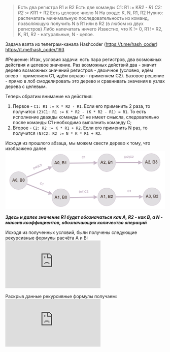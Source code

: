 >Есть два регистра
R1 и R2
Есть две команды
C1: R1 := K*R2 - R1
C2: R2 := K*R1 + R2
Есть целевое число N
На входе: K, N, R1, R2
Нужно: распечатать минимальную последовательность из команд, позволяющую получить N в R1 или в R2 (в любом из двух регистров)
Либо напечатать ничего
Известно, что K != 0, R1 != R2, K, R1, R2 - натуральные, N - целое.

Задача взята из телеграм-канала Hashcoder (https://t.me/hash_coder)
https://t.me/hash_coder/193

#Решение:
Итак, условия задачи: есть пара регистров, два возможных действия и целевое значение.
Раз возможных действий два - значит дерево возможных значений регистров - двоичное (условно, идём влево - применяем С1, идём вправо - применяем С2). Базовое решение - прямо в лоб смоделировать это дерево и сравнивать значения в узлах дерева с целевым.

Теперь обратим внимание на действия:
1. Первое - `C1: R1 := K * R2 - R1`. Если его применить 2 раза, то получится `(2)C1: R1 := K * R2 - (K * R2 - R1) = R1`. То есть исполнение дважды команды C1 не имеет смысла, следовательно после команды C1 необходимо выполнить команду C;
2. Второе - `С2: R2 := K * R1 + R2`. Если его применить N раз, то получится `(N)C2: R2 := N * K * R1 + R2`.

Исходя из прошлого абзаца, мы можем свести дерево к тому, что изображено далее
![Граф решений](registers_command_graph1.png)

**_Здесь и далее значение R1 будет обозначаться как A, R2 - как В, а N - массив коэффициентов, обозначающих количество операций_**

Исходя из полученных условий, были получены следующие рекурсивные формулы расчёта А и В:
![рекурсивные формулы А и В](https://latex.codecogs.com/gif.latex?%5CLARGE%20%5Cbegin%7Bmatrix%7D%20A_%7Bi%7D%28N%29%20%3D%20K%20*%20B_%7Bi-1%7D%28N%29%20-%20A_%7Bi-2%7D%28N%29%20%5C%5C%20B_%7Bi%7D%28N%29%20%3D%20K%20*%20N_%7Bi-1%7D%20*%20A_%7Bi-1%7D%28N%29%20&plus;%20B_%7Bi-2%7D%28N%29%20%5Cend%7Bmatrix%7D)

Раскрыв данные рекурсивные формулы получаем:
![нерекурсивные формулы А и В](https://latex.codecogs.com/gif.latex?%5CLARGE%20%5Cbegin%7Bmatrix%7D%20A_%7Bi%7D%28N%29%20%3D%20K%20*%20%5Csum_%7Bp%20%3D%200%7D%5E%7B%5Cfrac%7Bi%20-%201%7D%7B2%7D%7D%28-1%29%5E%7Bp%7DB_%7Bi-2p-1%7D%28N%29%20&plus;%20%28-1%29%5E%7B%5Cfrac%7Bi%20&plus;%201%7D%7B2%7D%7DA_%7B0%7D%20%5C%5C%20B_%7Bi%7D%28N%29%20%3D%20K%20*%20%5Csum_%7Bp%20%3D%201-i%28mod%202%29%7D%5E%7B%5Cfrac%7Bi%7D%7B2%7D%7DN_%7Bp%7DA_%7Bp%7D%28N%29%20&plus;%20B_%7B0%7D%20%5Cend%7Bmatrix%7D)
